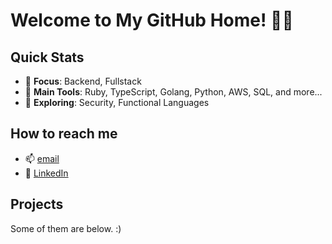# Welcome to My GitHub Home! 🏡✨

## Quick Stats
- 🎯 **Focus**: Backend, Fullstack
- 🔧 **Main Tools**: Ruby, TypeScript, Golang, Python, AWS, SQL, and more...
- 🌱 **Exploring**: Security, Functional Languages

## How to reach me
- 📫 [email](mailto:jozrwin@gmail.com)
- 📘 [LinkedIn](https://www.linkedin.com/in/josiewinter/)

## Projects

Some of them are below. :)
